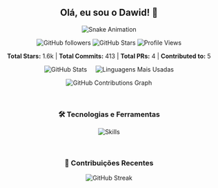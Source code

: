 <div align="center">
  <h2>Olá, eu sou o Dawid! 👋</h2>

  <!-- Animação da Cobrinha -->
  <p align="center">
    <img src="https://raw.githubusercontent.com/Dawid-01/Dawid-01/output/dist/snake.svg" alt="Snake Animation" />
  </p>

  <!-- Badges de Seguidores e Estrelas -->
  <p>
    <img src="https://img.shields.io/github/followers/Dawid-01?label=Followers&style=social" alt="GitHub followers" />
    <img src="https://img.shields.io/github/stars/Dawid-01?label=Stars&style=social" alt="GitHub Stars" />
    <img src="https://komarev.com/ghpvc/?username=Dawid-01&label=Profile%20Views&color=blue&style=flat" alt="Profile Views" />
  </p>

  <!-- Estatísticas Gerais -->
  <p>
    <b>Total Stars:</b> 1.6k | <b>Total Commits:</b> 413 | <b>Total PRs:</b> 4 | <b>Contributed to:</b> 5
  </p>

  <!-- Seção com Stats e Linguagens lado a lado -->
  <div style="display: flex; justify-content: center; gap: 20px;">
    <img src="https://github-readme-stats.vercel.app/api?username=Dawid-01&show_icons=true&theme=tokyonight&include_all_commits=true&count_private=true" alt="GitHub Stats" />
    <img src="https://github-readme-stats.vercel.app/api/top-langs/?username=Dawid-01&layout=compact&langs_count=6&theme=tokyonight" alt="Linguagens Mais Usadas" />
  </div>

  <!-- Gráfico de Contribuições -->
  <p align="center">
    <img src="https://github-readme-activity-graph.vercel.app/graph?username=Dawid-01&theme=github-compact" alt="GitHub Contributions Graph" />
  </p>

  <br/>

  <!-- Seção de Skills com as tecnologias específicas -->
  <h3>🛠️ Tecnologias e Ferramentas</h3>
  <p align="center">
    <img src="https://skillicons.dev/icons?i=python,php,js,html,css,mysql,linux,java" alt="Skills" />
  </p>

  <br/>

  <!-- Seção de Contribuições Recentes -->
  <h3>🌟 Contribuições Recentes</h3>
  <p align="center">
    <img src="https://github-readme-streak-stats.herokuapp.com/?user=Dawid-01&theme=tokyonight" alt="GitHub Streak" />
  </p>

  <br/>
